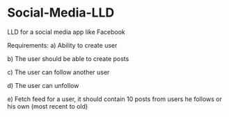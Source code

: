 # Social-Media-LLD
LLD for a social media app like Facebook

Requirements:
a) Ability to create user

b) The user should be able to create posts

c) The user can follow another user

d) The user can unfollow

e) Fetch feed for a user, it should contain 10 posts from users he follows or his own (most recent to old)

